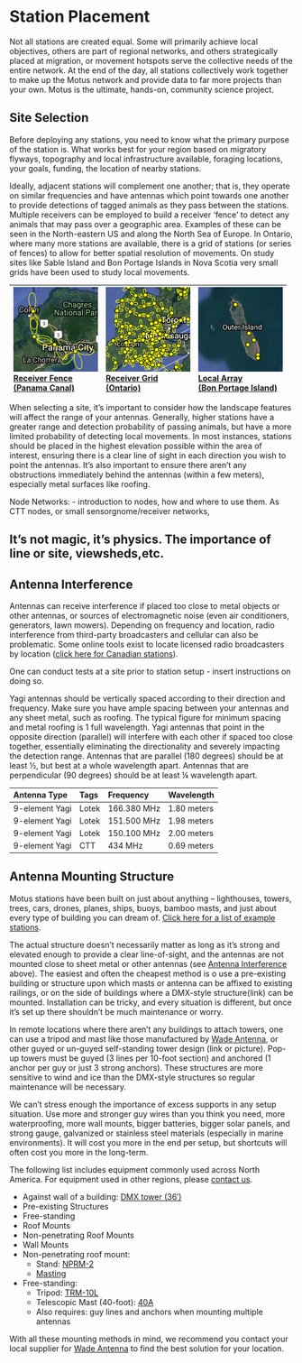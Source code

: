 # Station Placement

Not all stations are created equal. Some will primarily achieve local objectives, others are part of regional networks, and others strategically placed at migration, or movement hotspots serve the collective needs of the entire network. At the end of the day, all stations collectively work together to make up the Motus network and provide data to far more projects than your own. Motus is the ultimate, hands-on, community science project.

## Site Selection

Before deploying any stations, you need to know what the primary purpose of the station is. What works best for your region based on migratory flyways, topography and local infrastructure available, foraging locations, your goals, funding, the location of nearby stations.

Ideally, adjacent stations will complement one another; that is, they operate on similar frequencies and have antennas which point towards one another to provide detections of tagged animals as they pass between the stations. Multiple receivers can be employed to build a receiver ‘fence’ to detect any animals that may pass over a geographic area. Examples of these can be seen in the North-eastern US and along the North Sea of Europe. In Ontario, where many more stations are available, there is a grid of stations \(or series of fences\) to allow for better spatial resolution of movements. On study sites like Sable Island and Bon Portage Islands in Nova Scotia very small grids have been used to study local movements.

| [![](/media/image2.png) <br />Receiver Fence  <br />(Panama Canal)](https://motus.org/wp-content/uploads/2020/02/receiver_fence_Panama.png) | [![](/media/image3.png) <br />Receiver Grid  <br />(Ontario)](https://motus.org/wp-content/uploads/2020/02/receiver_grid_Ontario.png) | [![](/media/image4.png) <br /> Local Array  <br />(Bon Portage Island\)](https://motus.org/wp-content/uploads/2020/02/receiver_local_BonPortage.png) |
| :--- | :--- | :--- |

When selecting a site, it’s important to consider how the landscape features will affect the range of your antennas. Generally, higher stations have a greater range and detection probability of passing animals, but have a more limited probability of detecting local movements. In most instances, stations should be placed in the highest elevation possible within the area of interest, ensuring there is a clear line of sight in each direction you wish to point the antennas. It’s also important to ensure there aren’t any obstructions immediately behind the antennas \(within a few meters\), especially metal surfaces like roofing.

Node Networks: - introduction to nodes, how and where to use them. As CTT nodes, or small sensorgnome/receiver networks,

## It’s not magic, it’s physics. The importance of line or site, viewsheds,etc.

## Antenna Interference

Antennas can receive interference if placed too close to metal objects or other antennas, or sources of electromagnetic noise \(even air conditioners, generators, lawn mowers\). Depending on frequency and location, radio interference from third-party broadcasters and cellular can also be problematic. Some online tools exist to locate licensed radio broadcasters by location \([click here for Canadian stations](https://tafl.jonathanmorgan.net/)\).

One can conduct tests at a site prior to station setup - insert instructions on doing so.

Yagi antennas should be vertically spaced according to their direction and frequency. Make sure you have ample spacing between your antennas and any sheet metal, such as roofing. The typical figure for minimum spacing and metal roofing is 1 full wavelength. Yagi antennas that point in the opposite direction \(parallel\) will interfere with each other if spaced too close together, essentially eliminating the directionality and severely impacting the detection range. Antennas that are parallel \(180 degrees\) should be at least ½, but best at a whole wavelength apart. Antennas that are perpendicular \(90 degrees\) should be at least ¼ wavelength apart.

| **Antenna Type** | **Tags** | **Frequency** | **Wavelength** |
| :--- | :--- | :--- | :--- |
| 9-element Yagi | Lotek | 166.380 MHz | 1.80 meters |
| 9-element Yagi | Lotek | 151.500 MHz | 1.98 meters |
| 9-element Yagi | Lotek | 150.100 MHz | 2.00 meters |
| 9-element Yagi | CTT | 434 MHz | 0.69 meters |

## Antenna Mounting Structure

Motus stations have been built on just about anything – lighthouses, towers, trees, cars, drones, planes, ships, buoys, bamboo masts, and just about every type of building you can dream of. [Click here for a list of example stations](https://motus.org/selection-guide/station-examples).

The actual structure doesn’t necessarily matter as long as it’s strong and elevated enough to provide a clear line-of-sight, and the antennas are not mounted close to sheet metal or other antennas \(see [Antenna Interference](station-placement.md#antenna-interference) above\). The easiest and often the cheapest method is o use a pre-existing building or structure upon which masts or antenna can be affixed to existing railings, or on the side of buildings where a DMX-style structure\(link\) can be mounted. Installation can be tricky, and every situation is different, but once it’s set up there shouldn’t be much maintenance or worry.

In remote locations where there aren’t any buildings to attach towers, one can use a tripod and mast like those manufactured by [Wade Antenna](http://wadeantenna.com/), or other guyed or un-guyed self-standing tower design \(link or picture\). Pop-up towers must be guyed \(3 lines per 10-foot section\) and anchored \(1 anchor per guy or just 3 strong anchors\). These structures are more sensitive to wind and ice than the DMX-style structures so regular maintenance will be necessary.

We can’t stress enough the importance of excess supports in any setup situation. Use more and stronger guy wires than you think you need, more waterproofing, more wall mounts, bigger batteries, bigger solar panels, and strong gauge, galvanized or stainless steel materials \(especially in marine environments\). It will cost you more in the end per setup, but shortcuts will often cost you more in the long-term.

The following list includes equipment commonly used across North America. For equipment used in other regions, please [contact us](mailto:motus@birdscanada.org).

* Against wall of a building: [DMX tower \(36′\)](http://wadeantenna.com/product/36-foot-dmx-bracketed-tower/)
* Pre-existing Structures
* Free-standing
* Roof Mounts
* Non-penetrating Roof Mounts
* Wall Mounts
* Non-penetrating roof mount:
  * Stand: [NPRM-2](http://wadeantenna.com/product/heavy-duty-non-penetrating-roof-mount/)
  * [Masting](http://wadeantenna.com/product/masting/)
* Free-standing:
  * Tripod: [TRM-10L](http://wadeantenna.com/product/10-foot-tripod/)
  * Telescopic Mast \(40-foot\): [40A](http://wadeantenna.com/product/1499/)
  * Also requires: guy lines and anchors when mounting multiple antennas

With all these mounting methods in mind, we recommend you contact your local supplier for [Wade Antenna](http://wadeantenna.com/) to find the best solution for your location.
